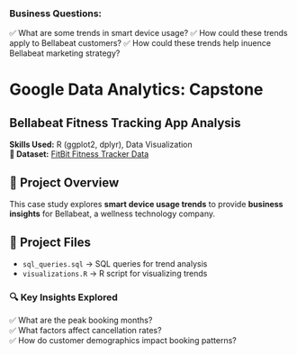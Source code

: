 
### **Business Questions:**  
✅ What are some trends in sma rt device usage?
✅ How could these trends apply to Bellabeat customers?
✅ How could these trends help in uence Bellabeat marketing strategy?




# Google Data Analytics: Capstone
## Bellabeat Fitness Tracking App Analysis

**Skills Used:** R (ggplot2, dplyr), Data Visualization  
**📂 Dataset:** [FitBit Fitness Tracker Data](https://www.kaggle.com/datasets/arashnic/fitbit)   

## 📌 Project Overview  
This case study explores **smart device usage trends** to provide **business insights** for Bellabeat, a wellness technology company.  

## 📂 Project Files  
- `sql_queries.sql` → SQL queries for trend analysis  
- `visualizations.R` → R script for visualizing trends  

### 🔍 Key Insights Explored  
✅ What are the peak booking months?  
✅ What factors affect cancellation rates?  
✅ How do customer demographics impact booking patterns?  
